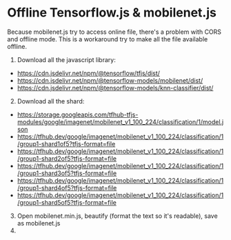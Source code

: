 # Offline Tensorflow.js & mobilenet.js
Because mobilenet.js try to access online file, there's a problem with CORS and offline mode.
This is a workaround try to make all the file available offline.

1. Download all the javascript library:
* https://cdn.jsdelivr.net/npm/@tensorflow/tfjs/dist/
* https://cdn.jsdelivr.net/npm/@tensorflow-models/mobilenet/dist/
* https://cdn.jsdelivr.net/npm/@tensorflow-models/knn-classifier/dist/

2. Download all the shard:
* https://storage.googleapis.com/tfhub-tfjs-modules/google/imagenet/mobilenet_v1_100_224/classification/1/model.json
* https://tfhub.dev/google/imagenet/mobilenet_v1_100_224/classification/1/group1-shard1of5?tfjs-format=file
* https://tfhub.dev/google/imagenet/mobilenet_v1_100_224/classification/1/group1-shard2of5?tfjs-format=file
* https://tfhub.dev/google/imagenet/mobilenet_v1_100_224/classification/1/group1-shard3of5?tfjs-format=file
* https://tfhub.dev/google/imagenet/mobilenet_v1_100_224/classification/1/group1-shard4of5?tfjs-format=file
* https://tfhub.dev/google/imagenet/mobilenet_v1_100_224/classification/1/group1-shard5of5?tfjs-format=file

3. Open mobilenet.min.js, beautify (format the text so it's readable), save as mobilenet.js
4. 